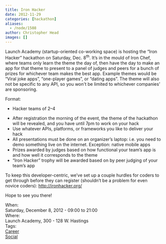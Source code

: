 ```yaml
---
title: Iron Hacker
date: 2012-11-29
categories: [hackathon]
aliases:
  - /node/1508
author: Christopher Head
images: []
---
```


<div class="field field-name-body field-type-text-with-summary field-label-hidden"><div class="field-items"><div class="field-item even"><p>Launch Academy (startup-oriented co-working space) is hosting the &#x201C;Iron Hacker&#x201D; hackathon on Saturday, Dec. 8<sup>th</sup>. It&#x2019;s in the mould of Iron Chef, where teams only learn the theme the day of, then have the day to make an app for that theme to present to a panel of judges and peers for a bunch of prizes for whichever team makes the best app. Example themes would be &#x201C;Viral joke apps&#x201D;, &#x201C;one-player games&#x201D;, or &#x201C;dating apps&#x201D;. The theme will also not be specific to any API, so you won&apos;t be limited to whichever companies&#x2019; are sponsoring.</p>
<p>Format:</p>
<ul>
<li>Hacker teams of 2&#x2013;4</li>
<p><li.you can="" do="" whatever="" preparation="" you="" want="" beforehand="" with="" your="" team,="" e.g.="" set="" up="" hosting="" environment<="" li="">
</li.you></p><li>After registration the morning of the event, the theme of the hackathon will be revealed, and you have until 7pm to work on your hack</li>
<li>Use whatever APIs, platforms, or frameworks you like to deliver your hack</li>
<li>All presentations must be done on an organizer&#x2019;s laptop: i.e. you need to demo something live on the internet. Exception: native mobile apps</li>
<li>Prizes awarded by judges based on how functional your team&#x2019;s app is and how well it corresponds to the theme</li>
<li>&#x201C;Iron Hacker&#x201D; trophy will be awarded based on by peer judging of your team&#x2019;s app</li>
</ul>
<p>To keep this developer-centric, we&#x2019;ve set up a couple hurdles for coders to get through before they can register (shouldn&#x2019;t be a problem for even novice coders): <a href="http://ironhacker.org/">http://ironhacker.org/</a></p>
<p>Hope to see you there!</p>
</div></div></div><div class="field field-name-field-dates field-type-datetime field-label-above"><div class="field-label">When:&#xA0;</div><div class="field-items"><div class="field-item even"><span class="date-display-single">Saturday, December 8, 2012 - <span class="date-display-range"><span class="date-display-start">09:00</span> to <span class="date-display-end">21:00</span></span></span></div></div></div><div class="field field-name-field-location field-type-text field-label-above"><div class="field-label">Where:&#xA0;</div><div class="field-items"><div class="field-item even">Launch Academy, 300 - 128 W. Hastings</div></div></div>    <footer>
    <div class="field field-name-field-tags field-type-taxonomy-term-reference field-label-above"><div class="field-label">Tags:&#xA0;</div><div class="field-items"><div class="field-item even"><a href="/career">Career</a></div><div class="field-item odd"><a href="/social">Social</a></div></div></div>      </footer>
